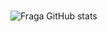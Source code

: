### 

![Fraga GitHub stats](https://github-readme-stats.vercel.app/api?username=amielmsyt&show_icons=true&theme=dracula)

